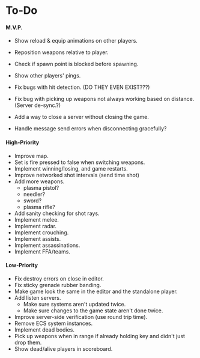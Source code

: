 # To-Do

#### M.V.P.

- Show reload & equip animations on other players.
- Reposition weapons relative to player.



- Check if spawn point is blocked before spawning.
- Show other players' pings.



- Fix bugs with hit detection. (DO THEY EVEN EXIST???)

- Fix bug with picking up weapons not always working based on distance. (Server de-sync.?)

  

- Add a way to close a server without closing the game.

- Handle message send errors when disconnecting gracefully?

#### High-Priority

- Improve map.
- Set is fire pressed to false when switching weapons.
- Implement winning/losing, and game restarts.
- Improve networked shot intervals (send time shot)
- Add more weapons.
  - plasma pistol?
  - needler?
  - sword?
  - plasma rifle?
- Add sanity checking for shot rays.
- Implement melee.
- Implement radar.
- Implement crouching.
- Implement assists.
- Implement assassinations.
- Implement FFA/teams.

#### Low-Priority

- Fix destroy errors on close in editor.
- Fix sticky grenade rubber banding.
- Make game look the same in the editor and the standalone player.
- Add listen servers.
  - Make sure systems aren't updated twice.
  - Make sure changes to the game state aren't done twice.
- Improve server-side verification (use round trip time).
- Remove ECS system instances.
- Implement dead bodies.
- Pick up weapons when in range if already holding key and didn't just drop them.
- Show dead/alive players in scoreboard.